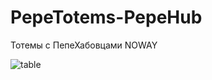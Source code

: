 # PepeTotems-PepeHub
Тотемы с ПепеХабовцами NOWAY


![table](https://github.com/ParanoidWIRES/PepeTotems-PepeHub/assets/95398007/f9866481-176d-4172-a45d-f4b872e56235)


